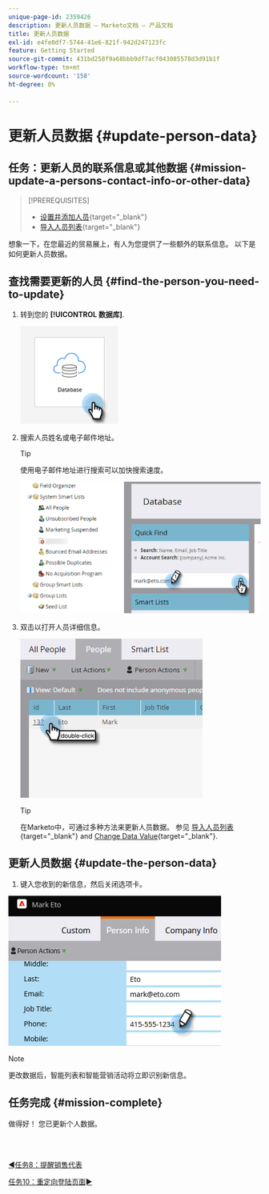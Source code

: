 ```yaml
---
unique-page-id: 2359426
description: 更新人员数据 — Marketo文档 — 产品文档
title: 更新人员数据
exl-id: e4fe0df7-5744-41e6-821f-942d247123fc
feature: Getting Started
source-git-commit: 431bd258f9a68bbb9df7acf043085578d3d91b1f
workflow-type: tm+mt
source-wordcount: '158'
ht-degree: 0%

---
```


# 更新人员数据 {#update-person-data}

## 任务：更新人员的联系信息或其他数据 {#mission-update-a-persons-contact-info-or-other-data}

>[!PREREQUISITES]
>
>* [设置并添加人员](/help/marketo/getting-started/quick-wins/get-set-up-and-add-a-person.md){target="_blank"}
>* [导入人员列表](/help/marketo/getting-started/quick-wins/import-a-list-of-people.md){target="_blank"}

想象一下，在您最近的贸易展上，有人为您提供了一些额外的联系信息。 以下是如何更新人员数据。

## 查找需要更新的人员 {#find-the-person-you-need-to-update}

1. 转到您的 **[!UICONTROL 数据库]**.

   ![](assets/update-person-data-1.png)

1. 搜索人员姓名或电子邮件地址。

   >[!TIP]
   >
   >使用电子邮件地址进行搜索可以加快搜索速度。

   ![](assets/update-person-data-2.png)

1. 双击以打开人员详细信息。

   ![](assets/update-person-data-3.png)

   >[!TIP]
   >
   >在Marketo中，可通过多种方法来更新人员数据。 参见 [导入人员列表](/help/marketo/getting-started/quick-wins/import-a-list-of-people.md){target="_blank"} and [Change Data Value](/help/marketo/product-docs/core-marketo-concepts/smart-campaigns/flow-actions/change-data-value.md){target="_blank"}.

## 更新人员数据 {#update-the-person-data}

1. 键入您收到的新信息，然后关闭选项卡。

![](assets/update-person-data-4.png)

>[!NOTE]
>
>更改数据后，智能列表和智能营销活动将立即识别新信息。

## 任务完成 {#mission-complete}

做得好！ 您已更新个人数据。

<br> 

[◄任务8：提醒销售代表](/help/marketo/getting-started/quick-wins/alert-the-sales-rep.md)

[任务10：重定向登陆页面►](/help/marketo/getting-started/quick-wins/redirect-a-landing-page.md)

